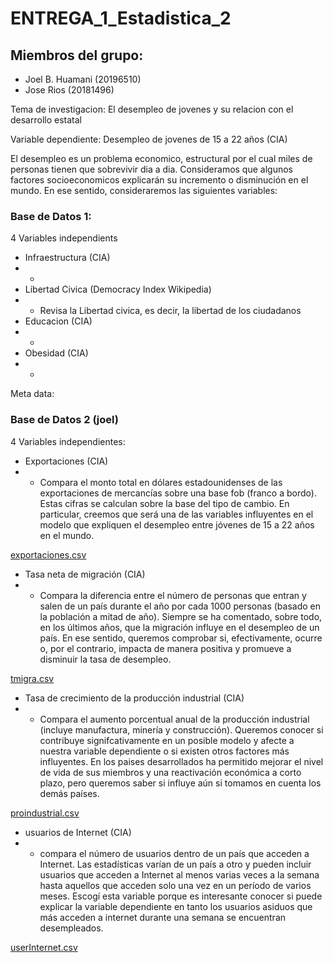# ENTREGA_1_Estadistica_2

## Miembros del grupo:
 + Joel B. Huamani (20196510)
 + Jose Rios (20181496)
 
Tema de investigacion: El desempleo de jovenes y su relacion con el desarrollo estatal 

Variable dependiente: Desempleo de jovenes de 15 a 22 años (CIA)

El desempleo es un problema economico, estructural por el cual miles de personas tienen que sobrevivir dia a dia. Consideramos que algunos factores socioeconomicos explicarán su incremento o disminución en el mundo. En ese sentido, consideraremos las siguientes variables:


### Base de Datos 1:

4 Variables independients
 + Infraestructura (CIA)
 + -
 + Libertad Civica (Democracy Index Wikipedia)
 + - Revisa la Libertad civica, es decir, la libertad de los ciudadanos 
 + Educacion (CIA)
 + -
 + Obesidad (CIA)
 + -
 
Meta data:


### Base de Datos 2 (joel)

4 Variables independientes:

 + Exportaciones (CIA) 
 + - Compara el monto total en dólares estadounidenses de las exportaciones de mercancías sobre una base fob (franco a bordo). Estas cifras se calculan sobre la base del tipo de cambio. En particular, creemos que será una de las variables influyentes en el modelo que expliquen el desempleo entre jóvenes de 15 a 22 años en el mundo. 
 
[exportaciones.csv](https://github.com/20181496/Trabajo-final-Estadistica-2/files/9539624/exportaciones.csv)

 + Tasa neta de migración (CIA)
 + - Compara la diferencia entre el número de personas que entran y salen de un país durante el año por cada 1000 personas (basado en la población a mitad de año). Siempre se ha comentado, sobre todo, en los últimos años, que la migración influye en el desempleo de un país. En ese sentido, queremos comprobar si, efectivamente, ocurre o, por el contrario, impacta de manera positiva y promueve a disminuir la tasa de desempleo.
 
[tmigra.csv](https://github.com/20181496/Trabajo-final-Estadistica-2/files/9539627/tmigra.csv)

 + Tasa de crecimiento de la producción industrial (CIA)
 + - Compara el aumento porcentual anual de la producción industrial (incluye manufactura, minería y construcción). Queremos conocer si contribuye signifcativamente en un posible modelo y afecte a nuestra variable dependiente o si existen otros factores más influyentes. En los paises desarrollados ha permitido mejorar el nivel de vida de sus miembros y una reactivación económica a corto plazo, pero queremos saber si influye aún si tomamos en cuenta los demás países.
 
[proindustrial.csv](https://github.com/20181496/Trabajo-final-Estadistica-2/files/9539625/proindustrial.csv)

 + usuarios de Internet (CIA)
 + - compara el número de usuarios dentro de un país que acceden a Internet. Las estadísticas varían de un país a otro y pueden incluir usuarios que acceden a Internet al menos varias veces a la semana hasta aquellos que acceden solo una vez en un período de varios meses. Escogí esta variable porque es interesante conocer si puede explicar la variable dependiente en tanto los usuarios asiduos que más acceden a internet durante una semana se encuentran desempleados.

[userInternet.csv](https://github.com/20181496/Trabajo-final-Estadistica-2/files/9539626/userInternet.csv)



